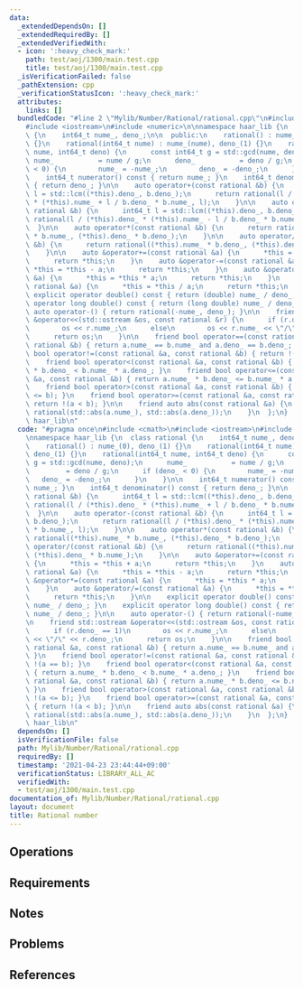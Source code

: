 ```yaml
---
data:
  _extendedDependsOn: []
  _extendedRequiredBy: []
  _extendedVerifiedWith:
  - icon: ':heavy_check_mark:'
    path: test/aoj/1300/main.test.cpp
    title: test/aoj/1300/main.test.cpp
  _isVerificationFailed: false
  _pathExtension: cpp
  _verificationStatusIcon: ':heavy_check_mark:'
  attributes:
    links: []
  bundledCode: "#line 2 \"Mylib/Number/Rational/rational.cpp\"\n#include <cmath>\n\
    #include <iostream>\n#include <numeric>\n\nnamespace haar_lib {\n  class rational\
    \ {\n    int64_t nume_, deno_;\n\n  public:\n    rational() : nume_(0), deno_(1)\
    \ {}\n    rational(int64_t nume) : nume_(nume), deno_(1) {}\n    rational(int64_t\
    \ nume, int64_t deno) {\n      const int64_t g = std::gcd(nume, deno);\n     \
    \ nume_           = nume / g;\n      deno_           = deno / g;\n      if (deno_\
    \ < 0) {\n        nume_ = -nume_;\n        deno_ = -deno_;\n      }\n    }\n\n\
    \    int64_t numerator() const { return nume_; }\n    int64_t denominator() const\
    \ { return deno_; }\n\n    auto operator+(const rational &b) {\n      int64_t\
    \ l = std::lcm((*this).deno_, b.deno_);\n      return rational(l / (*this).deno_\
    \ * (*this).nume_ + l / b.deno_ * b.nume_, l);\n    }\n\n    auto operator-(const\
    \ rational &b) {\n      int64_t l = std::lcm((*this).deno_, b.deno_);\n      return\
    \ rational(l / (*this).deno_ * (*this).nume_ - l / b.deno_ * b.nume_, l);\n  \
    \  }\n\n    auto operator*(const rational &b) {\n      return rational((*this).nume_\
    \ * b.nume_, (*this).deno_ * b.deno_);\n    }\n\n    auto operator/(const rational\
    \ &b) {\n      return rational((*this).nume_ * b.deno_, (*this).deno_ * b.nume_);\n\
    \    }\n\n    auto &operator+=(const rational &a) {\n      *this = *this + a;\n\
    \      return *this;\n    }\n    auto &operator-=(const rational &a) {\n     \
    \ *this = *this - a;\n      return *this;\n    }\n    auto &operator*=(const rational\
    \ &a) {\n      *this = *this * a;\n      return *this;\n    }\n    auto &operator/=(const\
    \ rational &a) {\n      *this = *this / a;\n      return *this;\n    }\n\n   \
    \ explicit operator double() const { return (double) nume_ / deno_; }\n    explicit\
    \ operator long double() const { return (long double) nume_ / deno_; }\n\n   \
    \ auto operator-() { return rational(-nume_, deno_); }\n\n    friend std::ostream\
    \ &operator<<(std::ostream &os, const rational &r) {\n      if (r.deno_ == 1)\n\
    \        os << r.nume_;\n      else\n        os << r.nume_ << \"/\" << r.deno_;\n\
    \      return os;\n    }\n\n    friend bool operator==(const rational &a, const\
    \ rational &b) { return a.nume_ == b.nume_ and a.deno_ == b.deno_; }\n    friend\
    \ bool operator!=(const rational &a, const rational &b) { return !(a == b); }\n\
    \    friend bool operator<(const rational &a, const rational &b) { return a.nume_\
    \ * b.deno_ < b.nume_ * a.deno_; }\n    friend bool operator<=(const rational\
    \ &a, const rational &b) { return a.nume_ * b.deno_ <= b.nume_ * a.deno_; }\n\
    \    friend bool operator>(const rational &a, const rational &b) { return !(a\
    \ <= b); }\n    friend bool operator>=(const rational &a, const rational &b) {\
    \ return !(a < b); }\n\n    friend auto abs(const rational &a) {\n      return\
    \ rational(std::abs(a.nume_), std::abs(a.deno_));\n    }\n  };\n}  // namespace\
    \ haar_lib\n"
  code: "#pragma once\n#include <cmath>\n#include <iostream>\n#include <numeric>\n\
    \nnamespace haar_lib {\n  class rational {\n    int64_t nume_, deno_;\n\n  public:\n\
    \    rational() : nume_(0), deno_(1) {}\n    rational(int64_t nume) : nume_(nume),\
    \ deno_(1) {}\n    rational(int64_t nume, int64_t deno) {\n      const int64_t\
    \ g = std::gcd(nume, deno);\n      nume_           = nume / g;\n      deno_  \
    \         = deno / g;\n      if (deno_ < 0) {\n        nume_ = -nume_;\n     \
    \   deno_ = -deno_;\n      }\n    }\n\n    int64_t numerator() const { return\
    \ nume_; }\n    int64_t denominator() const { return deno_; }\n\n    auto operator+(const\
    \ rational &b) {\n      int64_t l = std::lcm((*this).deno_, b.deno_);\n      return\
    \ rational(l / (*this).deno_ * (*this).nume_ + l / b.deno_ * b.nume_, l);\n  \
    \  }\n\n    auto operator-(const rational &b) {\n      int64_t l = std::lcm((*this).deno_,\
    \ b.deno_);\n      return rational(l / (*this).deno_ * (*this).nume_ - l / b.deno_\
    \ * b.nume_, l);\n    }\n\n    auto operator*(const rational &b) {\n      return\
    \ rational((*this).nume_ * b.nume_, (*this).deno_ * b.deno_);\n    }\n\n    auto\
    \ operator/(const rational &b) {\n      return rational((*this).nume_ * b.deno_,\
    \ (*this).deno_ * b.nume_);\n    }\n\n    auto &operator+=(const rational &a)\
    \ {\n      *this = *this + a;\n      return *this;\n    }\n    auto &operator-=(const\
    \ rational &a) {\n      *this = *this - a;\n      return *this;\n    }\n    auto\
    \ &operator*=(const rational &a) {\n      *this = *this * a;\n      return *this;\n\
    \    }\n    auto &operator/=(const rational &a) {\n      *this = *this / a;\n\
    \      return *this;\n    }\n\n    explicit operator double() const { return (double)\
    \ nume_ / deno_; }\n    explicit operator long double() const { return (long double)\
    \ nume_ / deno_; }\n\n    auto operator-() { return rational(-nume_, deno_); }\n\
    \n    friend std::ostream &operator<<(std::ostream &os, const rational &r) {\n\
    \      if (r.deno_ == 1)\n        os << r.nume_;\n      else\n        os << r.nume_\
    \ << \"/\" << r.deno_;\n      return os;\n    }\n\n    friend bool operator==(const\
    \ rational &a, const rational &b) { return a.nume_ == b.nume_ and a.deno_ == b.deno_;\
    \ }\n    friend bool operator!=(const rational &a, const rational &b) { return\
    \ !(a == b); }\n    friend bool operator<(const rational &a, const rational &b)\
    \ { return a.nume_ * b.deno_ < b.nume_ * a.deno_; }\n    friend bool operator<=(const\
    \ rational &a, const rational &b) { return a.nume_ * b.deno_ <= b.nume_ * a.deno_;\
    \ }\n    friend bool operator>(const rational &a, const rational &b) { return\
    \ !(a <= b); }\n    friend bool operator>=(const rational &a, const rational &b)\
    \ { return !(a < b); }\n\n    friend auto abs(const rational &a) {\n      return\
    \ rational(std::abs(a.nume_), std::abs(a.deno_));\n    }\n  };\n}  // namespace\
    \ haar_lib\n"
  dependsOn: []
  isVerificationFile: false
  path: Mylib/Number/Rational/rational.cpp
  requiredBy: []
  timestamp: '2021-04-23 23:44:44+09:00'
  verificationStatus: LIBRARY_ALL_AC
  verifiedWith:
  - test/aoj/1300/main.test.cpp
documentation_of: Mylib/Number/Rational/rational.cpp
layout: document
title: Rational number
---
```


## Operations

## Requirements

## Notes

## Problems

## References
